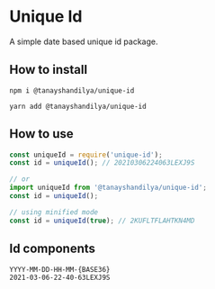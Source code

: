 # Unique Id
A simple date based unique id package.

## How to install
```shell
npm i @tanayshandilya/unique-id
```
```shell
yarn add @tanayshandilya/unique-id
```

## How to use
```JavaScript
const uniqueId = require('unique-id');
const id = uniqueId(); // 20210306224063LEXJ9S

// or
import uniqueId from '@tanayshandilya/unique-id';
const id = uniqueId();

// using minified mode
const id = uniqueId(true); // 2KUFLTFLAHTKN4MD 
```
## Id components

```
YYYY-MM-DD-HH-MM-{BASE36}
2021-03-06-22-40-63LEXJ9S
```